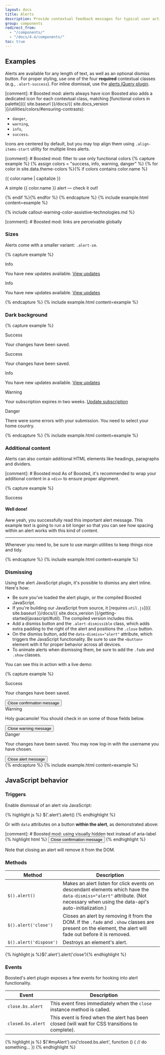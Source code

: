 ```yaml
---
layout: docs
title: Alerts
description: Provide contextual feedback messages for typical user actions with the handful of available and flexible alert messages.
group: components
redirect_from:
  - "/components/"
  - "/docs/4.4/components/"
toc: true
---
```


## Examples

Alerts are available for any length of text, as well as an optional dismiss button. For proper styling, use one of the four **required** contextual classes (e.g., `.alert-success`). For inline dismissal, use the [alerts jQuery plugin](#dismissing).

[comment]: # Boosted mod: alerts always have icon
Boosted also adds a dedicated icon for each contextual class, matching [functional colors in palette]({{ site.baseurl }}/docs/{{ site.docs_version }}/utilities/colors/#ensuring-contrasts):
* `danger`,
* `warning`,
* `info`,
* `success`.

Icons are centered by default, but you may top align them using `.align-items-start` utility for multiple lines alerts.

[comment]: # Boosted mod: filter to use only functional colors
{% capture example %}
{% assign colors = "success, info, warning, danger" %}
{% for color in site.data.theme-colors %}{% if colors contains color.name %}
<div class="alert alert-{{ color.name }}" role="alert">
  <span class="alert-icon"><span class="sr-only">{{ color.name | capitalize }}</span></span>
  <p class="mb-0">A simple {{ color.name }} alert — check it out!</p>
</div>{% endif %}{% endfor %}
{% endcapture %}
{% include example.html content=example %}

{% include callout-warning-color-assistive-technologies.md %}

[comment]: # Boosted mod: links are perceivable globally

### Sizes

Alerts come with a smaller variant: `.alert-sm`.

{% capture example %}
<div class="alert alert-info alert-sm" role="alert">
  <span class="alert-icon"><span class="sr-only">Info</span></span>
  <p class="mb-0">You have new updates available. <a href="#">View updates</a></p>
</div>
<div class="alert alert-info" role="alert">
  <span class="alert-icon"><span class="sr-only">Info</span></span>
  <p class="mb-0">You have new updates available. <a href="#">View updates</a></p>
</div>
{% endcapture %}
{% include example.html content=example %}

### Dark background
 
{% capture example %}
<div class="bg-dark p-3">
    <div class="alert alert-sm alert-success" role="alert">
        <span class="alert-icon"><span class="sr-only">Success</span></span>
        <p class="mb-0">Your changes have been saved.</p>
    </div>
    <div class="alert alert-success" role="alert">
        <span class="alert-icon"><span class="sr-only">Success</span></span>
        <p class="mb-0">Your changes have been saved.</p>
    </div>
    <div class="alert alert-info" role="alert">
        <span class="alert-icon"><span class="sr-only">Info</span></span>
        <p class="mb-0">You have new updates available. <a href="#">View updates</a></p>
    </div>
    <div class="alert alert-warning" role="alert">
        <span class="alert-icon"><span class="sr-only">Warning</span></span>
        <p class="mb-0">Your subscription expires in two weeks. <a href="#">Update subscription</a></p>
    </div>
    <div class="alert alert-danger" role="alert">
        <span class="alert-icon"><span class="sr-only">Danger</span></span>
        <p class="mb-0">
            There were some errors with your submission.
            <span class="d-block font-weight-normal">You need to select your home country.</span>
        </p>
    </div>
</div>
{% endcapture %} {% include example.html content=example %}

### Additional content

Alerts can also contain additional HTML elements like headings, paragraphs and dividers.

[comment]: # Boosted mod
As of Boosted, it's recommended to wrap your additional content in a `<div>` to ensure proper alignment.

{% capture example %}
<div class="alert alert-success" role="alert">
  <span class="alert-icon"><span class="sr-only">Success</span></span>
  <div>
      <h4 class="alert-heading">Well done!</h4>
      <p>Aww yeah, you successfully read this important alert message. This example text is going to run a bit longer so that you can see how spacing within an alert works with this kind of content.</p>
      <hr>
      <p class="mb-0">Whenever you need to, be sure to use margin utilities to keep things nice and tidy.</p>
  </div>
</div>
{% endcapture %}
{% include example.html content=example %}


### Dismissing

Using the alert JavaScript plugin, it's possible to dismiss any alert inline. Here's how:

- Be sure you've loaded the alert plugin, or the compiled Boosted JavaScript.
- If you're building our JavaScript from source, it [requires `util.js`]({{ site.baseurl }}/docs/{{ site.docs_version }}/getting-started/javascript/#util). The compiled version includes this.
- Add a dismiss button and the `.alert-dismissible` class, which adds extra padding to the right of the alert and positions the `.close` button.
- On the dismiss button, add the `data-dismiss="alert"` attribute, which triggers the JavaScript functionality. Be sure to use the `<button>` element with it for proper behavior across all devices.
- To animate alerts when dismissing them, be sure to add the `.fade` and `.show` classes.

You can see this in action with a live demo:

{% capture example %}
<div class="alert alert-success alert-sm alert-dismissible fade show" role="alert">
  <span class="alert-icon"><span class="sr-only">Success</span></span>
  <p class="mb-0">Your changes have been saved.</p>
  <button type="button" class="close" data-dismiss="alert">
      <span class="sr-only">Close confirmation message</span>
  </button>
</div>
<div class="alert alert-warning alert-dismissible fade show" role="alert">
  <span class="alert-icon"><span class="sr-only">Warning</span></span>
  <p class="mb-0">
      Holy guacamole!
      <span class="d-block font-weight-normal">You should check in on some of those fields below.</span>
  </p>
  <button type="button" class="close" data-dismiss="alert">
      <span class="sr-only">Close warning message</span>
  </button>
</div>
<div class="bg-dark p-3">
    <div class="alert alert-lg alert-danger alert-dismissible fade show mb-0" role="alert">
        <span class="alert-icon"><span class="sr-only">Danger</span></span>
        <p class="mb-0">
            Your changes have been saved.
            <span class="d-block font-weight-normal">You may now log-in with the username you have chosen.</span>
        </p>
        <button type="button" class="close" data-dismiss="alert">
            <span class="sr-only">Close alert message</span>
        </button>
    </div>
</div>
{% endcapture %}
{% include example.html content=example %}

## JavaScript behavior

### Triggers

Enable dismissal of an alert via JavaScript:

{% highlight js %}
$('.alert').alert()
{% endhighlight %}

Or with `data` attributes on a button **within the alert**, as demonstrated above:

[comment]: # Boosted mod: using visually hidden text instead of aria-label
{% highlight html %}
<button type="button" class="close" data-dismiss="alert">
    <span class="sr-only">Close confirmation message</span>
</button>
{% endhighlight %}

Note that closing an alert will remove it from the DOM.

### Methods

| Method | Description |
| --- | --- |
| `$().alert()` | Makes an alert listen for click events on descendant elements which have the `data-dismiss="alert"` attribute. (Not necessary when using the data-api's auto-initialization.) |
| `$().alert('close')` | Closes an alert by removing it from the DOM. If the `.fade` and `.show` classes are present on the element, the alert will fade out before it is removed. |
| `$().alert('dispose')` | Destroys an element's alert. |

{% highlight js %}$('.alert').alert('close'){% endhighlight %}

### Events

Boosted's alert plugin exposes a few events for hooking into alert functionality.

| Event | Description |
| --- | --- |
| `close.bs.alert` | This event fires immediately when the <code>close</code> instance method is called. |
| `closed.bs.alert` | This event is fired when the alert has been closed (will wait for CSS transitions to complete). |

{% highlight js %}
$('#myAlert').on('closed.bs.alert', function () {
  // do something...
})
{% endhighlight %}

